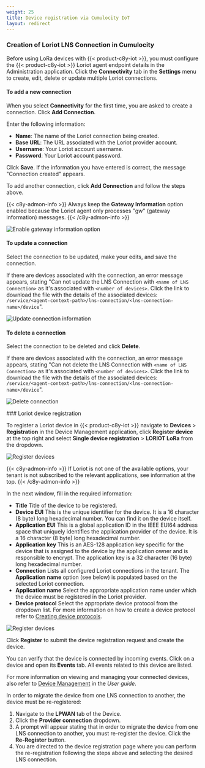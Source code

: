 ```yaml
---
weight: 25
title: Device registration via Cumulocity IoT
layout: redirect
---
```


<a name="cumulocity-loriot-connection-configuration"></a>
### Creation of Loriot LNS Connection in Cumulocity

Before using LoRa devices with {{< product-c8y-iot >}}, you must configure the {{< product-c8y-iot >}} Loriot agent endpoint details in the Administration application. Click the **Connectivity** tab in the **Settings** menu to create, edit, delete or update multiple Loriot connections.

<a name="add-new-connection"></a>
#### To add a new connection

When you select **Connectivity** for the first time, you are asked to create a connection. Click **Add Connection**.

Enter the following information:

- **Name**: The name of the Loriot connection being created.
- **Base URL**: The URL associated with the Loriot provider account.
- **Username**: Your Loriot account username.
- **Password**: Your Loriot account password.

Click **Save**. If the information you have entered is correct, the message "Connection created" appears.

To add another connection, click **Add Connection** and follow the steps above.

{{< c8y-admon-info >}}
Always keep the **Gateway Information** option enabled because the Loriot agent only processes "gw" (gateway information) messages.
{{< /c8y-admon-info >}}

![Enable gateway information option](/images/device-protocols/lora-loriot/loriot-gateway-option-enabled.png)

<a name="update-credentials-in-a-connection"></a>
#### To update a connection

Select the connection to be updated, make your edits, and save the connection.


If there are devices associated with the connection, an error message appears, stating "Can not update the LNS Connection with `<name of LNS Connection>` as it's associated with `<number of devices>`. Click the link to download the file with the details of the associated devices: `/service/<agent-context-path>/lns-connection/<lns-connection-name>/device`".

![Update connection information](/images/device-protocols/lora-loriot/loriot-admin-settings-update.png)

<a name="delete-connection"></a>
#### To delete a connection

Select the connection to be deleted and click **Delete**.

If there are devices associated with the connection, an error message appears, stating "Can not delete the LNS Connection with `<name of LNS Connection>` as it's associated with `<number of devices>`. Click the link to download the file with the details of the associated devices: `/service/<agent-context-path>/lns-connection/<lns-connection-name>/device`".

![Delete connection](/images/device-protocols/lora-loriot/loriot-admin-settings-delete.png)

<a name="loriot-device-registration">
### Loriot device registration</a>

To register a Loriot device in {{< product-c8y-iot >}} navigate to **Devices** > **Registration** in the Device Management application, click **Register device** at the top right and select **Single device registration** > **LORIOT LoRa** from the dropdown.

![Register devices](/images/device-protocols/lora-loriot/loriot-selection.png)

{{< c8y-admon-info >}}
If Loriot is not one of the available options, your tenant is not subscribed to the relevant applications, see information at the top.
{{< /c8y-admon-info >}}

In the next window, fill in the required information:

- **Title** Title of the device to be registered.
- **Device EUI** This is the unique identifier for the device. It is a 16 character (8 byte) long hexadecimal number. You can find it on the device itself.
- **Application EUI** This is a global application ID in the IEEE EUI64 address space that uniquely identifies the application provider of the device. It is a 16 character (8 byte) long hexadecimal number.
- **Application key** This is an AES-128 application key specific for the device that is assigned to the device by the application owner and is responsible to encrypt. The application key is a 32 character (16 byte) long hexadecimal number.
- **Connection** Lists all configured Loriot connections in the tenant. The **Application name** option (see below) is populated based on the selected Loriot connection.
- **Application name** Select the appropriate application name under which the device must be registered in the Loriot provider.
- **Device protocol** Select the appropriate device protocol from the dropdown list. For more information on how to create a device protocol refer to [Creating device protocols](#create-loriot-device-protocols).

![Register devices](/images/device-protocols/lora-loriot/loriot-registration.png)

Click **Register** to submit the device registration request and create the device.

You can verify that the device is connected by incoming events. Click on a device and open its **Events** tab. All events related to this device are listed.

For more information on viewing and managing your connected devices, also refer to [Device Management](/users-guide/device-management/) in the *User guide*.

In order to migrate the device from one LNS connection to another, the device must be re-registered:

1. Navigate to the **LPWAN** tab of the Device.
2. Click the **Provider connection** dropdown.
3. A prompt will appear stating that in order to migrate the device from one LNS connection to another, you must re-register the device. Click the **Re-Register** button.
4. You are directed to the device registration page where you can perform the re-registration following the steps above and selecting the desired LNS connection.
